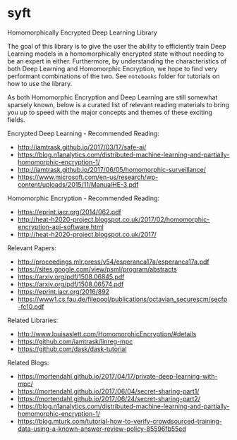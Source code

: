 # syft
Homomorphically Encrypted Deep Learning Library

The goal of this library is to give the user the ability to efficiently train Deep Learning models in a homomorphically encrypted state without needing to be an expert in either. Furthermore, by understanding the characteristics of both Deep Learning and Homomorphic Encryption, we hope to find very performant combinations of the two.  See `notebooks` folder for tutorials on how to use the library.

As both Homomorphic Encryption and Deep Learning are still somewhat sparsely known, below is a curated list of relevant reading materials to bring you up to speed with the major concepts and themes of these exciting fields.

Encrypted Deep Learning - Recommended Reading:
- http://iamtrask.github.io/2017/03/17/safe-ai/
- https://blog.n1analytics.com/distributed-machine-learning-and-partially-homomorphic-encryption-1/
- http://iamtrask.github.io/2017/06/05/homomorphic-surveillance/
- https://www.microsoft.com/en-us/research/wp-content/uploads/2015/11/ManualHE-3.pdf

Homomorphic Encryption - Recommended Reading:
- https://eprint.iacr.org/2014/062.pdf
- http://heat-h2020-project.blogspot.co.uk/2017/02/homomorphic-encryption-api-software.html
- http://heat-h2020-project.blogspot.co.uk/2017/

Relevant Papers:
- http://proceedings.mlr.press/v54/esperanca17a/esperanca17a.pdf
- https://sites.google.com/view/psml/program/abstracts
- https://arxiv.org/pdf/1508.06845.pdf
- https://arxiv.org/pdf/1508.06574.pdf
- https://eprint.iacr.org/2016/892
- https://www1.cs.fau.de/filepool/publications/octavian_securescm/secfp-fc10.pdf

Related Libraries:
- http://www.louisaslett.com/HomomorphicEncryption/#details
- https://github.com/iamtrask/linreg-mpc
- https://github.com/dask/dask-tutorial

Related Blogs:
- https://mortendahl.github.io/2017/04/17/private-deep-learning-with-mpc/
- https://mortendahl.github.io/2017/06/04/secret-sharing-part1/
- https://mortendahl.github.io/2017/06/24/secret-sharing-part2/
- https://blog.n1analytics.com/distributed-machine-learning-and-partially-homomorphic-encryption-1/
- https://blog.mturk.com/tutorial-how-to-verify-crowdsourced-training-data-using-a-known-answer-review-policy-85596fb55ed
